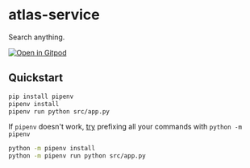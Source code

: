 # atlas-service
Search anything.

[![Open in Gitpod](https://gitpod.io/button/open-in-gitpod.svg)](https://gitpod.io/#https://github.com/atilatech/atlas-service)

## Quickstart

```bash
pip install pipenv
pipenv install
pipenv run python src/app.py
```

If `pipenv` doesn't work, [try](https://discuss.codecademy.com/t/installing-pipenv-on-a-mac-command-not-found/633353/3)
prefixing all your commands with `python -m pipenv`

```bash
python -m pipenv install
python -m pipenv run python src/app.py
```
